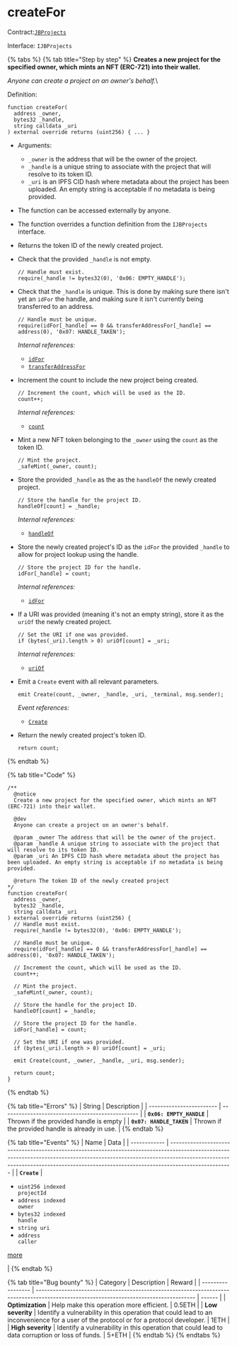 # createFor

Contract:[`JBProjects`](../)

Interface: `IJBProjects`

{% tabs %}
{% tab title="Step by step" %}
**Creates a new project for the specified owner, which mints an NFT (ERC-721) into their wallet.**

_Anyone can create a project on an owner's behalf._\


Definition:

```solidity
function createFor(
  address _owner,
  bytes32 _handle,
  string calldata _uri
) external override returns (uint256) { ... }
```

* Arguments:
  * `_owner` is the address that will be the owner of the project.
  * `_handle` is a unique string to associate with the project that will resolve to its token ID.
  * `_uri` is an IPFS CID hash where metadata about the project has been uploaded. An empty string is acceptable if no metadata is being provided.
* The function can be accessed externally by anyone.
* The function overrides a function definition from the `IJBProjects` interface.
* Returns the token ID of the newly created project.
*   Check that the provided `_handle` is not empty.

    ```solidity
    // Handle must exist.
    require(_handle != bytes32(0), '0x06: EMPTY_HANDLE');
    ```
*   Check that the `_handle` is unique. This is done by making sure there isn't yet an `idFor` the handle, and making sure it isn't currently being transferred to an address.

    ```solidity
    // Handle must be unique.
    require(idFor[_handle] == 0 && transferAddressFor[_handle] == address(0), '0x07: HANDLE_TAKEN');
    ```

    _Internal references:_

    * [`idFor`](../properties/idfor.md)
    * [`transferAddressFor`](../properties/transferaddressfor.md)
*   Increment the count to include the new project being created.

    ```solidity
    // Increment the count, which will be used as the ID.
    count++;
    ```

    _Internal references:_

    * [`count`](../properties/count.md)
*   Mint a new NFT token belonging to the `_owner` using the `count` as the token ID.

    ```solidity
    // Mint the project.
    _safeMint(_owner, count);
    ```
*   Store the provided `_handle` as the as the `handleOf` the newly created project.

    ```solidity
    // Store the handle for the project ID.
    handleOf[count] = _handle;
    ```

    _Internal references:_

    * [`handleOf`](../properties/handleof.md)
*   Store the newly created project's ID as the `idFor` the provided `_handle` to allow for project lookup using the handle.

    ```solidity
    // Store the project ID for the handle.
    idFor[_handle] = count;
    ```

    _Internal references:_

    * [`idFor`](../properties/idfor.md)
*   If a URI was provided (meaning it's not an empty string), store it as the `uriOf` the newly created project.

    ```solidity
    // Set the URI if one was provided.
    if (bytes(_uri).length > 0) uriOf[count] = _uri;
    ```

    _Internal references:_

    * [`uriOf`](../properties/uriof.md)
*   Emit a `Create` event with all relevant parameters.

    ```
    emit Create(count, _owner, _handle, _uri, _terminal, msg.sender);
    ```

    _Event references:_

    * [`Create`](../events/create.md)
*   Return the newly created project's token ID.

    ```solidity
    return count;
    ```
{% endtab %}

{% tab title="Code" %}
```solidity
/**
  @notice 
  Create a new project for the specified owner, which mints an NFT (ERC-721) into their wallet.

  @dev 
  Anyone can create a project on an owner's behalf.

  @param _owner The address that will be the owner of the project.
  @param _handle A unique string to associate with the project that will resolve to its token ID.
  @param _uri An IPFS CID hash where metadata about the project has been uploaded. An empty string is acceptable if no metadata is being provided.

  @return The token ID of the newly created project
*/
function createFor(
  address _owner,
  bytes32 _handle,
  string calldata _uri
) external override returns (uint256) {
  // Handle must exist.
  require(_handle != bytes32(0), '0x06: EMPTY_HANDLE');

  // Handle must be unique.
  require(idFor[_handle] == 0 && transferAddressFor[_handle] == address(0), '0x07: HANDLE_TAKEN');

  // Increment the count, which will be used as the ID.
  count++;

  // Mint the project.
  _safeMint(_owner, count);

  // Store the handle for the project ID.
  handleOf[count] = _handle;

  // Store the project ID for the handle.
  idFor[_handle] = count;

  // Set the URI if one was provided.
  if (bytes(_uri).length > 0) uriOf[count] = _uri;

  emit Create(count, _owner, _handle, _uri, msg.sender);

  return count;
}
```
{% endtab %}

{% tab title="Errors" %}
| String                   | Description                                      |
| ------------------------ | ------------------------------------------------ |
| **`0x06: EMPTY_HANDLE`** | Thrown if the provided handle is empty           |
| **`0x07: HANDLE_TAKEN`** | Thrown if the provided handle is already in use. |
{% endtab %}

{% tab title="Events" %}
| Name         | Data                                                                                                                                                                                                                                                             |
| ------------ | ---------------------------------------------------------------------------------------------------------------------------------------------------------------------------------------------------------------------------------------------------------------- |
| **`Create`** | <ul><li><code>uint256 indexed projectId</code></li><li><code>address indexed owner</code></li><li><code>bytes32 indexed handle</code></li><li><code>string uri</code></li><li><code>address caller</code></li></ul><p><a href="../events/create.md">more</a></p> |
{% endtab %}

{% tab title="Bug bounty" %}
| Category          | Description                                                                                                                            | Reward |
| ----------------- | -------------------------------------------------------------------------------------------------------------------------------------- | ------ |
| **Optimization**  | Help make this operation more efficient.                                                                                               | 0.5ETH |
| **Low severity**  | Identify a vulnerability in this operation that could lead to an inconvenience for a user of the protocol or for a protocol developer. | 1ETH   |
| **High severity** | Identify a vulnerability in this operation that could lead to data corruption or loss of funds.                                        | 5+ETH  |
{% endtab %}
{% endtabs %}
